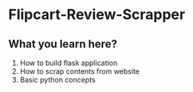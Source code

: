 # Flipcart-Review-Scrapper

## What you learn here?
  1. How to build flask application
  2. How to scrap contents from website
  3. Basic python concepts
